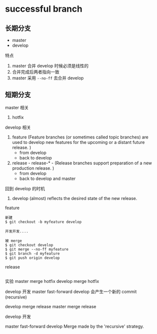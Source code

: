 # successful branch

## 长期分支

- master
- develop

特点

1. master 合并 develop 时候必须是线性的
2. 合并完成后两者指向一致
3. master 采用 `--no-ff` 去合并 develop

## 短期分支

master 相关

1. hotfix

develop 相关

1. feature (Feature branches (or sometimes called topic branches) are used to develop new features for the upcoming or a distant future release. )
    - from develop
    - back to develop
2. release - release-* - (Release branches support preparation of a new production release. )
    - from develop
    - back to develop and master

回到 develop 的时机

1. develop (almost) reflects the desired state of the new release.

feature

``` 
新建
$ git checkout -b myfeature develop
 
开发开发....

被 merge
$ git checkout develop
$ git merge --no-ff myfeature
$ git branch -d myfeature
$ git push origin develop
```

release
 
```

```

实验 
master merge hotfix
develop merge hotfix 

develop 开发
master fast-forward develop 会产生一个新的 commit (recursive)  


develop merge release
master merge release

develop 开发

master fast-forward develop  Merge made by the 'recursive' strategy.